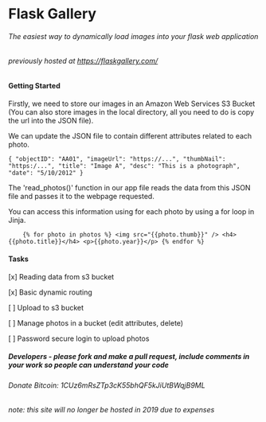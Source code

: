 # Flask Gallery
###### The easiest way to dynamically load images into your flask web application 
###### previously hosted at https://flaskgallery.com/


#### Getting Started


Firstly, we need to store our images in an Amazon Web Services S3 Bucket (You can also store images in the local directory, all you need to do is copy the url into the JSON file).

We can update the JSON file to contain different attributes related to each photo.

`{
              "objectID": "AA01",
              "imageUrl": "https://...",
              "thumbNail": "https:/...",
              "title": "Image A",
              "desc": "This is a photograph",
              "date": "5/10/2012"
            }`
            


The 'read_photos()' function in our app file reads the data from this JSON file and passes it to the webpage requested.

You can access this information using for each photo by using a for loop in Jinja.

`    {% for photo in photos %}
                  <img src="{{photo.thumb}}" />
                  <h4>{{photo.title}}</h4>
                  <p>{{photo.year}}</p>
                {% endfor %}`
            





#### Tasks

[x] Reading data from s3 bucket

[x] Basic dynamic routing

[ ] Upload to s3 bucket

[ ] Manage photos in a bucket (edit attributes, delete)

[ ] Password secure login to upload photos


##### Developers - please fork and make a pull request, include comments in your work so people can understand your code



###### Donate Bitcoin: 1CUz6mRsZTp3cK55bhQF5kJiUtBWqjB9ML 


###### note: this site will no longer be hosted in 2019 due to expenses 
